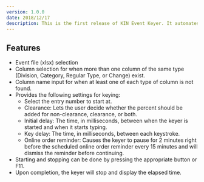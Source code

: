 ```yaml
---
version: 1.0.0
date: 2018/12/17
description: This is the first release of KIN Event Keyer. It automates the process of keying in events to KIN.
---
```


## Features

* Event file (xlsx) selection
* Column selection for when more than one column of the same type (Division, Category, Regular Type, or Change) exist.
* Column name input for when at least one of each type of column is not found.
* Provides the following settings for keying:
    * Select the entry number to start at.
    * Clearance: Lets the user decide whether the percent should be added for non-clearance, clearance, or both.
    * Initial delay: The time, in milliseconds, between when the keyer is started and when it starts typing.
    * Key delay: The time, in milliseconds, between each keystroke.
    * Online order reminder: Causes the keyer to pause for 2 minutes right before the scheduled online order reminder every 15 minutes and will dismiss the reminder before continuing.
* Starting and stopping can be done by pressing the appropriate button or F11.
* Upon completion, the keyer will stop and display the elapsed time.